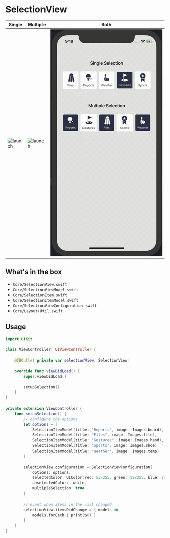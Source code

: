 # SelectionView

| Single | Multiple | Both |
| ------ | ------ | ------ |
| ![launch](https://github.com/cristhianleonli/codeland/main/SelectionView/screenshots/screen_1.png) | ![launch](https://github.com/cristhianleonli/CodeLand/main/SelectionView/screenshots/screen_2.png) | <img src="https://github.com/cristhianleonli/CodeLand/blob/main/SelectionView/screenshots/quick_video.gif" width="900"> |

## What's in the box
- `Core/SelectionView.swift`
- `Core/SelectionViewModel.swift`
- `Core/SelectionItem.swift`
- `Core/SelectionItemModel.swift`
- `Core/SelectionViewConfiguration.swift`
- `Core/Layout+Util.swift`

## Usage

```swift
import UIKit

class ViewController: UIViewController {

    @IBOutlet private var selectionView: SelectionView!
    
    override func viewDidLoad() {
        super.viewDidLoad()

        setupSelection()
    }
}

private extension ViewController {
    func setupSelection() {
        // configure the options
        let options = [
            SelectionItemModel(title: "Reports", image: Images.board),
            SelectionItemModel(title: "Files", image: Images.file),
            SelectionItemModel(title: "Gestures", image: Images.hand),
            SelectionItemModel(title: "Sports", image: Images.shoe),
            SelectionItemModel(title: "Weather", image: Images.temp)
        ]

        selectionView.configuration = SelectionViewConfiguration(
            options: options,
            selectedColor: UIColor(red: 53/255, green: 59/255, blue: 81/255, alpha: 1),
            unselectedColor: .white,
            multipleSelection: true
        )
        
        // event when items in the list changed
        selectionView.itemsDidChange = { models in
            models.forEach { print($0) }
        }
    }
}
```
